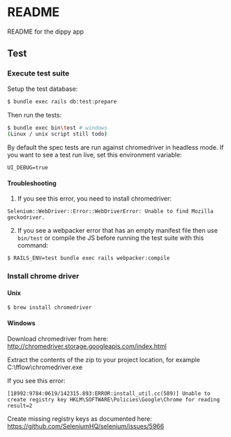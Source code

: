 # README

README for the dippy app

## Test

### Execute test suite

Setup the test database:

```sh
$ bundle exec rails db:test:prepare
```

Then run the tests:

```sh
$ bundle exec bin\test # windows
(Linux / unix script still todo)
```

By default the spec tests are run against chromedriver in headless mode.
If you want to see a test run live, set this environment variable:

`UI_DEBUG=true`

#### Troubleshooting

1) If you see this error, you need to install chromedriver:

`Selenium::WebDriver::Error::WebDriverError: Unable to find Mozilla geckodriver.`

2) If you see a webpacker error that has an empty manifest file then use `bin/test` or compile the JS before running the test suite with this command:

```sh
$ RAILS_ENV=test bundle exec rails webpacker:compile
```

### Install chrome driver

#### Unix

```
$ brew install chromedriver
```

#### Windows

Download chromedriver from here:
<http://chromedriver.storage.googleapis.com/index.html>

Extract the contents of the zip to your project location, for example C:\fflow\chromedriver.exe

If you see this error:

```
[18992:9784:0619/142315.893:ERROR:install_util.cc(589)] Unable to create registry key HKLM\SOFTWARE\Policies\Google\Chrome for reading result=2
```

Create missing registry keys as documented here:
<https://github.com/SeleniumHQ/selenium/issues/5966>
